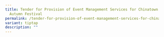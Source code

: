 ```yaml
---
title: Tender for Provision of Event Management Services for Chinatown Mid
  Autumn Festival
permalink: /tender-for-provision-of-event-management-services-for-chinatown-mid-autumn-festival/
variant: tiptap
description: ""
---
```

